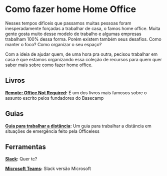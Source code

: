# Como fazer home Home Office
Nesses tempos difíceis que passamos muitas pessoas foram inesperadamente forçadas a trabalhar de casa, o famos home office.
Muita gente gosta muito desse modelo de trabalho e algumas empresas trabalham 100% dessa forma. Porém existem também seus desafios. Como manter o foco? Como organizar o seu espaço?


Com a ideia de ajudar quem, de uma hora pra outra, pecisou trabalhar em casa é que estamos organizando essa coleção de recursos para quem quer saber mais sobre como fazer home office.

## Livros
**[Remote: Office Not Required](https://www.amazon.com.br/Remote-Office-Not-Required-English-ebook/dp/B00C0ALZ0W):** É um dos livros mais famosos sobre o assunto escrito pelos fundadores do Basecamp

## Guias
**[Guia para trabalhar a distância](https://www.officeless.cc/remotos):** Um guia para trabalhar a distância em situações de emergência feito pela Officeless

## Ferramentas
**[Slack](https://slack.com/intl/pt-br/):** Quer tc?

**[Microsoft Teams](https://products.office.com/pt-br/microsoft-teams/group-chat-software):** Slack versão Microsoft
